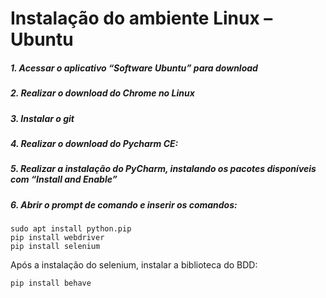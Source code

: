 
# Instalação do ambiente Linux –Ubuntu

##### 1. Acessar o aplicativo “Software Ubuntu” para download

##### 2. Realizar o download do Chrome no Linux

##### 3. Instalar o git

##### 4. Realizar o download do Pycharm CE:

##### 5. Realizar a instalação do PyCharm, instalando os pacotes disponíveis com “Install and Enable”

##### 6. Abrir o prompt de comando e inserir os comandos:
  
    sudo apt install python.pip
    pip install webdriver
    pip install selenium
  
 Após a instalação do selenium, instalar a biblioteca do BDD:
 
    pip install behave






